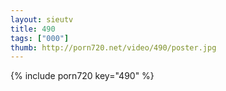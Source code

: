 ```yaml
--- 
layout: sieutv
title: 490
tags: ["000"]
thumb: http://porn720.net/video/490/poster.jpg
---
```

{% include porn720 key="490" %} 
